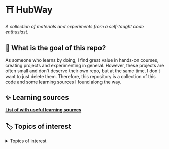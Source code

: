 # :shinto_shrine: HubWay
*A collection of materials and experiments from a self-taught code enthusiast.*

## :checkered_flag: What is the goal of this repo?

As someone who learns by doing, I find great value in hands-on courses, creating projects and experimenting in general. However, these projects are often small and don't deserve their own repo, but at the same time, I don't want to just delete them. Therefore, this repository is a collection of this code and some learning sources I found along the way.

## :sparkles: Learning sources
[**List of with useful learning sources**](Sources/README.md)

## :label: Topics of interest

<details>
  <summary>Topics of interest</summary>
  
  - [x] Git e GitHub
  - [x] HTML5
  - [x] CSS3
  - [x] JavaScript
  - [x] PHP & MySQL
  - [x] APIs
  - [x] Node.js
  - [x] Firebase
  - [x] React
  - [x] Material-UI
  - [x] Framer Motion
  - [x] Next.js
  - [x] MongoDB
  - [x] TypeScript
  - [ ] Web sockets
  - [ ] JWT
  - [ ] Linux
  - [ ] Shell Scripting
</details>

